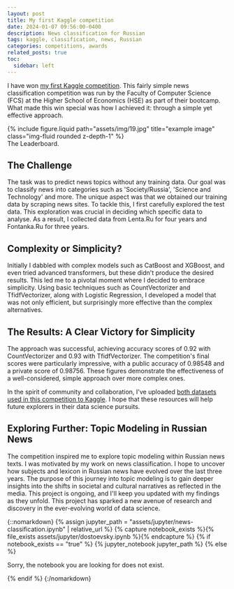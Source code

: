 ```yaml
---
layout: post
title: My first Kaggle competition
date: 2024-01-07 09:56:00-0400
description: News classification for Russian 
tags: kaggle, classification, news, Russian
categories: competitions, awards
related_posts: true
toc:
  sidebar: left
---
```


I have won <a href="https://www.kaggle.com/competitions/news-scraping-competition/overview">my first Kaggle competition</a>. This fairly simple news classification competition was run by the Faculty of Computer Science (FCS) at the Higher School of Economics (HSE) as part of their bootcamp. What made this win special was how I achieved it: through a simple yet effective approach.

<div class="row">
    <div class="col-sm mt-3 mt-md-0">
        {% include figure.liquid path="assets/img/19.jpg" title="example image" class="img-fluid rounded z-depth-1" %}
    </div>
</div>
<div class="caption">
    The Leaderboard.
</div>

## The Challenge
The task was to predict news topics without any training data. Our goal was to classify news into categories such as 'Society/Russia', 'Science and Technology' and more. The unique aspect was that we obtained our training data by scraping news sites. To tackle this, I first carefully explored the test data. This exploration was crucial in deciding which specific data to analyse. As a result, I collected data from Lenta.Ru for four years and Fontanka.Ru for three years.

## Complexity or Simplicity?
Initially I dabbled with complex models such as CatBoost and XGBoost, and even tried advanced transformers, but these didn't produce the desired results. This led me to a pivotal moment where I decided to embrace simplicity. Using basic techniques such as CountVectorizer and TfidfVectorizer, along with Logistic Regression, I developed a model that was not only efficient, but surprisingly more effective than the complex alternatives.

## The Results: A Clear Victory for Simplicity

The approach was successful, achieving accuracy scores of 0.92 with CountVectorizer and 0.93 with TfidfVectorizer. The competition's final scores were particularly impressive, with a public accuracy of 0.98548 and a private score of 0.98756. These figures demonstrate the effectiveness of a well-considered, simple approach over more complex ones.

In the spirit of community and collaboration, I've uploaded <a href="https://www.kaggle.com/marialevchenko/datasets">both datasets used in this competition to Kaggle</a>. I hope that these resources will help future explorers in their data science pursuits. 

## Exploring Further: Topic Modeling in Russian News

The competition inspired me to explore topic modeling within Russian news texts. I was motivated by my work on news classification. I hope to uncover how subjects and lexicon in Russian news have evolved over the last three years. The purpose of this journey into topic modeling is to gain deeper insights into the shifts in societal and cultural narratives as reflected in the media. This project is ongoing, and I'll keep you updated with my findings as they unfold. This project has sparked a new avenue of research and discovery in the ever-evolving world of data science.

{::nomarkdown}
{% assign jupyter_path = "assets/jupyter/news-classification.ipynb" | relative_url %}
{% capture notebook_exists %}{% file_exists assets/jupyter/dostoevsky.ipynb %}{% endcapture %}
{% if notebook_exists == "true" %}
{% jupyter_notebook jupyter_path %}
{% else %}

<p>Sorry, the notebook you are looking for does not exist.</p>
{% endif %}
{:/nomarkdown}